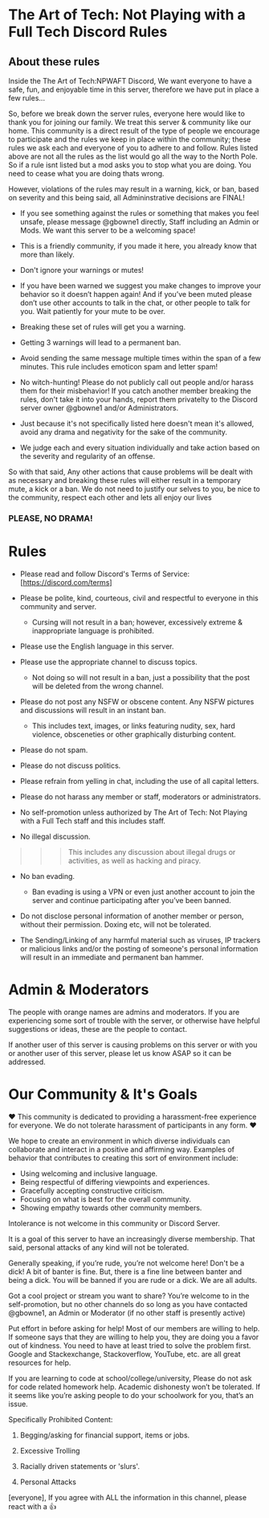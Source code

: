 # The Art of Tech: Not Playing with a Full Tech Discord Rules

## About these rules

Inside the The Art of Tech:NPWAFT Discord, We want everyone to have a safe, fun, and enjoyable time in this server, therefore we have put in place a few rules...  

So, before we break down the server rules, everyone here would like to thank you for joining our family. We treat this server & community like our home. This community is a direct result of the type of people we encourage to participate and the rules we keep in place within the community; these rules we ask each and everyone of you to adhere to and follow. Rules listed above are not all the rules as the list would go all the way to the North Pole. So if a rule isnt listed but a mod asks you to stop what you are doing. You need to cease what you are doing thats wrong.

However, violations of the rules may result in a warning, kick, or ban, based on severity and this being said, all Admininstrative decisions are FINAL!

* If you see something against the rules or something that makes you feel unsafe, please message @gbowne1 directly, Staff including an Admin or Mods. We want this server to be a welcoming space!

* This is a friendly community, if you made it here, you already know that more than likely.  

* Don't ignore your warnings or mutes!

* If you have been warned we suggest you make changes to improve your behavior so it doesn’t happen again! And if you’ve been muted please don’t use other accounts to talk in the chat, or other people to talk for you. Wait patiently for your mute to be over.

* Breaking these set of rules will get you a warning.

* Getting 3 warnings will lead to a permanent ban.

* Avoid sending the same message multiple times within the span of a few minutes. This rule includes emoticon spam and letter spam!

* No witch-hunting! Please do not publicly call out people and/or harass them for their misbehavior! If you catch another member breaking the rules, don't take it into your hands, report them privatelty to the Discord server owner @gbowne1 and/or Administrators.

* Just because it's not specifically listed here doesn't mean it's allowed, avoid any drama and negativity for the sake of the community.
  
* We judge each and every situation individually and take action based on the severity and regularity of an offense.

So with that said, Any other actions that cause problems will be dealt with as necessary and breaking these rules will either result in a temporary mute, a kick or a ban. We do not need to justify our selves to you, be nice to the community, respect each other and lets all enjoy our lives

### __PLEASE, NO DRAMA!__

# Rules

* Please read and follow Discord's Terms of Service: [https://discord.com/terms]

* Please be polite, kind, courteous, civil and respectful to everyone in this community and server.
  * Cursing will not result in a ban; however, excessively extreme & inappropriate language is prohibited.

* Please use the English language in this server.

* Please use the appropriate channel to discuss topics.
  
  * Not doing so will not result in a ban, just a possibility that the post will be deleted from the wrong channel.

* Please do not post any NSFW or obscene content. Any NSFW pictures and discussions will result in an instant ban.

  * This includes text, images, or links featuring nudity, sex, hard violence, obsceneties or other graphically disturbing content.

* Please do not spam.

* Please do not discuss politics.

* Please refrain from yelling in chat, including the use of all capital letters.

* Please do not harass any member or staff, moderators or administrators.

* No self-promotion unless authorized by The Art of Tech: Not Playing with a Full Tech staff and this includes staff.

* No illegal discussion.

>>>This includes any discussion about illegal drugs or activities, as well as hacking and piracy.

* No ban evading.
  
  * Ban evading is using a VPN or even just another account to join the server and continue participating after you’ve been banned.

* Do not disclose personal information of another member or person, without their permission. Doxing etc, will not be tolerated.  

* The Sending/Linking of any harmful material such as viruses, IP trackers or malicious links and/or the posting of someone's personal information will result in an immediate and permanent ban hammer.

# Admin & Moderators

The people with orange names are admins and moderators. If you are experiencing some sort of trouble with the server, or otherwise have helpful suggestions or ideas, these are the people to contact.

If another user of this server is causing problems on this server or with you or another user of this server, please let us know ASAP so it can be addressed.

# Our Community & It's Goals  

❤️ This community is dedicated to providing a harassment-free experience for everyone. We do not tolerate harassment of participants in any form. ❤️  

We hope to create an environment in which diverse individuals can collaborate and interact in a positive and affirming way. Examples of behavior that contributes to creating this sort of environment include:

* Using welcoming and inclusive language.
* Being respectful of differing viewpoints and experiences.
* Gracefully accepting constructive criticism.
* Focusing on what is best for the overall community.
* Showing empathy towards other community members.

Intolerance is not welcome in this community or Discord Server.

It is a goal of this server to have an increasingly diverse membership. That said, personal attacks of any kind will not be tolerated.

Generally speaking, if you’re rude, you’re not welcome here!  Don't be a dick! A bit of banter is fine. But, there is a fine line between banter and being a dick. You will be banned if you are rude or a dick. We are all adults.

Got a cool project or stream you want to share? You’re welcome to in the self-promotion, but no other channels do so long as you have contacted @gbowne1, an Admin or Moderator (if no other staff is presently active)

Put effort in before asking for help!
Most of our members are willing to help.  If someone says that they are willing to help you, they are doing you a favor out of kindness. You need to have at least tried to solve the problem first.  Google and Stackexchange, Stackoverflow, YouTube, etc. are all great resources for help.

If you are learning to code at school/college/university, Please do not ask for code related homework help. Academic dishonesty won’t be tolerated. If it seems like you’re asking people to do your schoolwork for you, that’s an issue.

Specifically Prohibited Content:

1. Begging/asking for financial support, items or jobs.  

2. Excessive Trolling

3. Racially driven statements or 'slurs'.

4. Personal Attacks  

[everyone], If you agree with ALL the information in this channel, please react with a :thumbsup:
